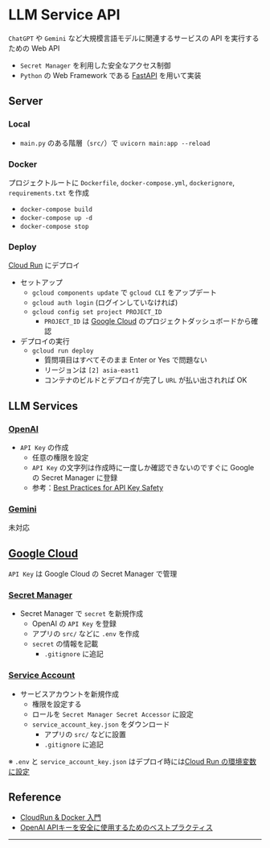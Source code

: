# LLM Service API

`ChatGPT` や `Gemini` など大規模言語モデルに関連するサービスの API を実行するための Web API

- `Secret Manager` を利用した安全なアクセス制御
- `Python` の Web Framework である [FastAPI](https://fastapi.tiangolo.com/ja/) を用いて実装

## Server

### Local

- `main.py` のある階層（`src/`）で `uvicorn main:app --reload`

### Docker

プロジェクトルートに `Dockerfile`, `docker-compose.yml`, `dockerignore`, `requirements.txt` を作成

- `docker-compose build`
- `docker-compose up -d`
- `docker-compose stop`

### Deploy

[Cloud Run](https://cloud.google.com/run?hl=ja) にデプロイ

- セットアップ
    - `gcloud components update` で `gcloud CLI` をアップデート
    - `gcloud auth login` (ログインしていなければ)
    - `gcloud config set project PROJECT_ID`
        - `PROJECT_ID` は [Google Cloud]((https://cloud.google.com/?hl=ja)) のプロジェクトダッシュボードから確認
- デプロイの実行
    - `gcloud run deploy`
        - 質問項目はすべてそのまま Enter or Yes で問題ない
        - リージョンは `[2] asia-east1`
        - コンテナのビルドとデプロイが完了し `URL` が払い出されれば OK

## LLM Services

### [OpenAI](https://platform.openai.com/docs/overview)

- `API Key` の作成
    - 任意の権限を設定
    - `API Key` の文字列は作成時に一度しか確認できないのですぐに Google の Secret Manager に登録
    - 参考：[Best Practices for API Key Safety](https://help.openai.com/en/articles/5112595-best-practices-for-api-key-safety)

### [Gemini](https://gemini.google.com/)

未対応


## [Google Cloud](https://cloud.google.com/?hl=ja)

`API Key` は Google Cloud の Secret Manager で管理

### [Secret Manager](https://cloud.google.com/secret-manager?hl=ja)

- Secret Manager で `secret` を新規作成
    - OpenAI の `API Key` を登録
    - アプリの `src/` などに `.env` を作成
    - `secret` の情報を記載
        - `.gitignore` に追記

### [Service Account](https://cloud.google.com/iam/docs/service-account-overview?hl=ja)

- サービスアカウントを新規作成
    - 権限を設定する
    - ロールを `Secret Manager Secret Accessor` に設定
    - `service_account_key.json` をダウンロード
        - アプリの `src/` などに設置
        - `.gitignore` に追記

※ `.env` と `service_account_key.json` はデプロイ時には[Cloud Run の環境変数に設定](https://cloud.google.com/run/docs/configuring/environment-variables?hl=ja)

## Reference

- [CloudRun & Docker 入門](https://zenn.dev/kenken82/articles/cloudrun-docker-tutorial)
- [OpenAI APIキーを安全に使用するためのベストプラクティス](https://note.com/komzweb/n/n3392c290d7b8)

---
